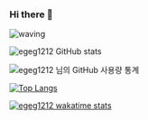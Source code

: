 ### Hi there 👋

<!--
**EGEG1212/egeg1212** is a ✨ _special_ ✨ repository because its `README.md` (this file) appears on your GitHub profile.

Here are some ideas to get you started:

- 🔭 I’m currently working on ...
- 🌱 I’m currently learning ...
- 👯 I’m looking to collaborate on ...
- 🤔 I’m looking for help with ...
- 💬 Ask me about ...
- 📫 How to reach me: ...
- 😄 Pronouns: ...
- ⚡ Fun fact: ...

REFERENCE <https://github.com/anuraghazra/github-readme-stats/blob/master/docs/readme_kr.md>
-->

<!-- ![header](https://capsule-render.vercel.app/api?type=wave&color=gradient&height=300&section=header&text=Hi there 👋&fontSize=90) -->
![waving](https://capsule-render.vercel.app/api?type=waving&height=200&text=Hello!&fontAlign=80&fontAlignY=40&color=gradient)


![egeg1212 GitHub stats](https://github-readme-stats.vercel.app/api?username=egeg1212&show_icons=true)

![egeg1212 님의 GitHub 사용량 통계](https://github-readme-stats.vercel.app/api?username=egeg1212&bg_color=30,e96443,904e95&title_color=fff&text_color=fff)


[![Top Langs](https://github-readme-stats.vercel.app/api/top-langs/?username=egeg1212&bg_color=30,e96443,904e95&title_color=fff&text_color=fff)](https://github.com/egeg1212/github-readme-stats)

[![egeg1212 wakatime stats](https://github-readme-stats.vercel.app/api/wakatime?username=egeg1212
)](https://github.com/egeg1212/github-readme-stats)








